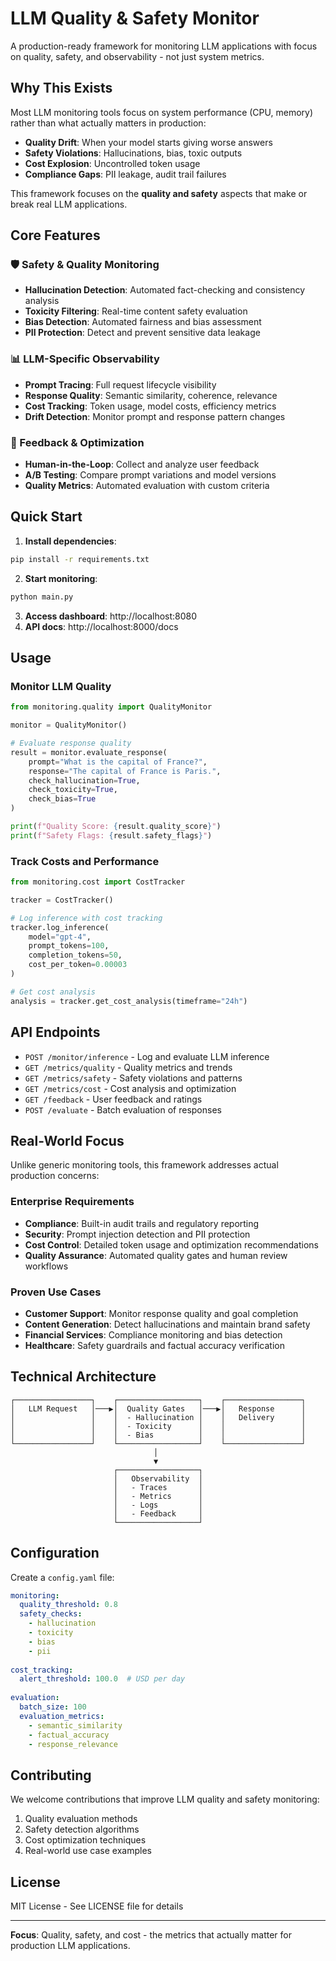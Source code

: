 # LLM Quality & Safety Monitor

A production-ready framework for monitoring LLM applications with focus on quality, safety, and observability - not just system metrics.

## Why This Exists

Most LLM monitoring tools focus on system performance (CPU, memory) rather than what actually matters in production:
- **Quality Drift**: When your model starts giving worse answers
- **Safety Violations**: Hallucinations, bias, toxic outputs  
- **Cost Explosion**: Uncontrolled token usage
- **Compliance Gaps**: PII leakage, audit trail failures

This framework focuses on the **quality and safety** aspects that make or break real LLM applications.

## Core Features

### 🛡️ Safety & Quality Monitoring
- **Hallucination Detection**: Automated fact-checking and consistency analysis
- **Toxicity Filtering**: Real-time content safety evaluation
- **Bias Detection**: Automated fairness and bias assessment
- **PII Protection**: Detect and prevent sensitive data leakage

### 📊 LLM-Specific Observability  
- **Prompt Tracing**: Full request lifecycle visibility
- **Response Quality**: Semantic similarity, coherence, relevance
- **Cost Tracking**: Token usage, model costs, efficiency metrics
- **Drift Detection**: Monitor prompt and response pattern changes

### 🔄 Feedback & Optimization
- **Human-in-the-Loop**: Collect and analyze user feedback
- **A/B Testing**: Compare prompt variations and model versions
- **Quality Metrics**: Automated evaluation with custom criteria

## Quick Start

1. **Install dependencies**:
```bash
pip install -r requirements.txt
```

2. **Start monitoring**:
```bash
python main.py
```

3. **Access dashboard**: http://localhost:8080
4. **API docs**: http://localhost:8000/docs

## Usage

### Monitor LLM Quality

```python
from monitoring.quality import QualityMonitor

monitor = QualityMonitor()

# Evaluate response quality
result = monitor.evaluate_response(
    prompt="What is the capital of France?",
    response="The capital of France is Paris.",
    check_hallucination=True,
    check_toxicity=True,
    check_bias=True
)

print(f"Quality Score: {result.quality_score}")
print(f"Safety Flags: {result.safety_flags}")
```

### Track Costs and Performance

```python
from monitoring.cost import CostTracker

tracker = CostTracker()

# Log inference with cost tracking
tracker.log_inference(
    model="gpt-4",
    prompt_tokens=100,
    completion_tokens=50,
    cost_per_token=0.00003
)

# Get cost analysis
analysis = tracker.get_cost_analysis(timeframe="24h")
```

## API Endpoints

- `POST /monitor/inference` - Log and evaluate LLM inference
- `GET /metrics/quality` - Quality metrics and trends
- `GET /metrics/safety` - Safety violations and patterns  
- `GET /metrics/cost` - Cost analysis and optimization
- `GET /feedback` - User feedback and ratings
- `POST /evaluate` - Batch evaluation of responses

## Real-World Focus

Unlike generic monitoring tools, this framework addresses actual production concerns:

### Enterprise Requirements
- **Compliance**: Built-in audit trails and regulatory reporting
- **Security**: Prompt injection detection and PII protection
- **Cost Control**: Detailed token usage and optimization recommendations
- **Quality Assurance**: Automated quality gates and human review workflows

### Proven Use Cases
- **Customer Support**: Monitor response quality and goal completion
- **Content Generation**: Detect hallucinations and maintain brand safety
- **Financial Services**: Compliance monitoring and bias detection
- **Healthcare**: Safety guardrails and factual accuracy verification

## Technical Architecture

```
┌─────────────────┐    ┌──────────────────┐    ┌─────────────────┐
│   LLM Request   │───▶│  Quality Gates   │───▶│   Response      │
│                 │    │  - Hallucination │    │   Delivery      │
│                 │    │  - Toxicity      │    │                 │
│                 │    │  - Bias          │    │                 │
└─────────────────┘    └──────────────────┘    └─────────────────┘
                                │
                                ▼
                       ┌──────────────────┐
                       │   Observability  │
                       │   - Traces       │
                       │   - Metrics      │
                       │   - Logs         │
                       │   - Feedback     │
                       └──────────────────┘
```

## Configuration

Create a `config.yaml` file:

```yaml
monitoring:
  quality_threshold: 0.8
  safety_checks:
    - hallucination
    - toxicity
    - bias
    - pii
  
cost_tracking:
  alert_threshold: 100.0  # USD per day
  
evaluation:
  batch_size: 100
  evaluation_metrics:
    - semantic_similarity
    - factual_accuracy
    - response_relevance
```

## Contributing

We welcome contributions that improve LLM quality and safety monitoring:

1. Quality evaluation methods
2. Safety detection algorithms  
3. Cost optimization techniques
4. Real-world use case examples

## License

MIT License - See LICENSE file for details

---

**Focus**: Quality, safety, and cost - the metrics that actually matter for production LLM applications.
